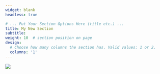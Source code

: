 ```yaml
---
widget: blank
headless: true

# ... Put Your Section Options Here (title etc.) ...
title: My New Section
subtitle:
weight: 10  # section position on page
design:
  # Choose how many columns the section has. Valid values: 1 or 2.
  columns: '1'
---
```

<a href="https://clustrmaps.com/site/1bpw3"  title="Visit tracker"><img src="//www.clustrmaps.com/map_v2.png?d=Gnom8eBY0nriEvlDIylGfw9tV7_Jqhgpy-J79HpgS0Q&cl=ffffff" /></a>
